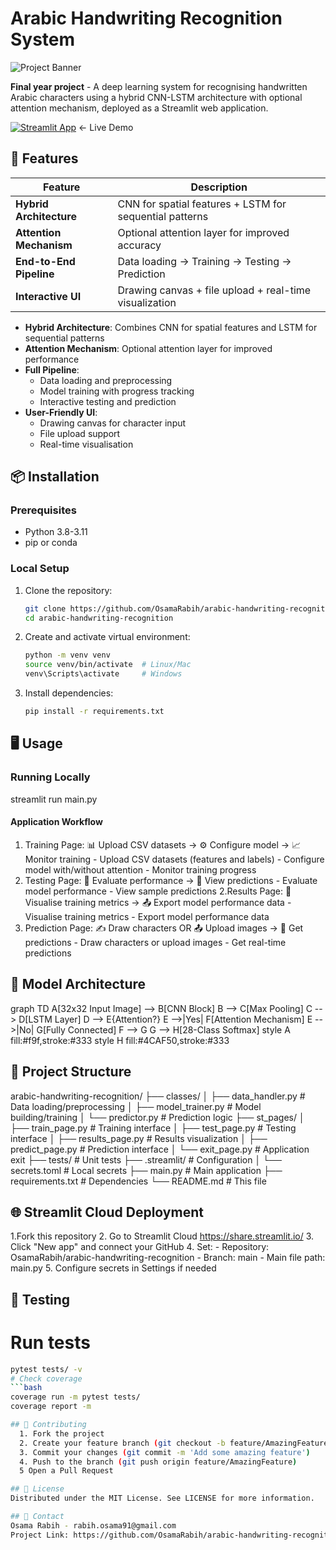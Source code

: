 # Arabic Handwriting Recognition System

![Project Banner](https://via.placeholder.com/1200x400/2D3748/FFFFFF?text=Arabic+Handwriting+Recognition+with+CNN-LSTM+and+Attention+Mechanism)

**Final year project** - A deep learning system for recognising handwritten Arabic characters using a hybrid CNN-LSTM architecture with optional attention mechanism, deployed as a Streamlit web application.

[![Streamlit App](https://static.streamlit.io/badges/streamlit_badge_black_white.svg)](https://arabic-handwriting-recognition.streamlit.app/) ← Live Demo


## 🚀 Features
| Feature | Description |
|---------|-------------|
| **Hybrid Architecture** | CNN for spatial features + LSTM for sequential patterns |
| **Attention Mechanism** | Optional attention layer for improved accuracy |
| **End-to-End Pipeline** | Data loading → Training → Testing → Prediction |
| **Interactive UI** | Drawing canvas + file upload + real-time visualization | 

  - **Hybrid Architecture**: Combines CNN for spatial features and LSTM for sequential patterns
  - **Attention Mechanism**: Optional attention layer for improved performance
  - **Full Pipeline**: 
    - Data loading and preprocessing
    - Model training with progress tracking
    - Interactive testing and prediction
  - **User-Friendly UI**: 
    - Drawing canvas for character input
    - File upload support
    - Real-time visualisation 

## 📦 Installation
### Prerequisites
  - Python 3.8-3.11
  - pip or conda

### Local Setup
1. Clone the repository:
   ```bash
   git clone https://github.com/OsamaRabih/arabic-handwriting-recognition.git
   cd arabic-handwriting-recognition
2. Create and activate virtual environment:
   ```bash
   python -m venv venv
   source venv/bin/activate  # Linux/Mac
   venv\Scripts\activate     # Windows
3. Install dependencies:
   ```bash
   pip install -r requirements.txt

## 🖥️ Usage
### Running Locally
streamlit run main.py

#### Application Workflow
  1. Training Page: 📊 Upload CSV datasets → ⚙️ Configure model → 📈 Monitor training
    - Upload CSV datasets (features and labels)
    - Configure model with/without attention
    - Monitor training progress
  2. Testing Page: 🧪 Evaluate performance → 👀 View predictions
    - Evaluate model performance
    - View sample predictions
  2.Results Page: 👀 Visualise training metrics → 📤 Export model performance data
    - Visualise training metrics
    - Export model performance data
  3. Prediction Page: ✍️ Draw characters OR 📤 Upload images → 🔮 Get predictions
    - Draw characters or upload images
    - Get real-time predictions

## 🧠 Model Architecture
  graph TD
      A[32x32 Input Image] --> B[CNN Block]
      B --> C[Max Pooling]
      C --> D[LSTM Layer]
      D --> E{Attention?}
      E -->|Yes| F[Attention Mechanism]
      E -->|No| G[Fully Connected]
      F --> G
      G --> H[28-Class Softmax]
      style A fill:#f9f,stroke:#333
      style H fill:#4CAF50,stroke:#333

## 📂 Project Structure
  arabic-handwriting-recognition/
  ├── classes/
  │   ├── data_handler.py     # Data loading/preprocessing
  │   ├── model_trainer.py    # Model building/training
  │   └── predictor.py        # Prediction logic
  ├── st_pages/
  │   ├── train_page.py       # Training interface
  │   ├── test_page.py        # Testing interface
  │   ├── results_page.py     # Results visualization
  │   ├── predict_page.py     # Prediction interface
  │   └── exit_page.py        # Application exit
  ├── tests/                  # Unit tests
  ├── .streamlit/             # Configuration
  │   └── secrets.toml        # Local secrets
  ├── main.py                 # Main application
  ├── requirements.txt        # Dependencies
  └── README.md               # This file

## 🌐 Streamlit Cloud Deployment
  1.Fork this repository
  2. Go to Streamlit Cloud https://share.streamlit.io/
  3. Click "New app" and connect your GitHub
  4. Set:
    - Repository: OsamaRabih/arabic-handwriting-recognition
    - Branch: main
    - Main file path: main.py
  5. Configure secrets in Settings if needed

## 🧪 Testing
# Run tests
```bash
pytest tests/ -v
# Check coverage
```bash
coverage run -m pytest tests/
coverage report -m

## 🤝 Contributing
  1. Fork the project 
  2. Create your feature branch (git checkout -b feature/AmazingFeature)
  3. Commit your changes (git commit -m 'Add some amazing feature')
  4. Push to the branch (git push origin feature/AmazingFeature)
  5 Open a Pull Request

## 📜 License
Distributed under the MIT License. See LICENSE for more information.

## 📧 Contact
Osama Rabih - rabih.osama91@gmail.com
Project Link: https://github.com/OsamaRabih/arabic-handwriting-recognition





   
